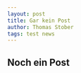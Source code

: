 ```yaml
---
layout: post
title: Gar kein Post
author: Thomas Stober
tags: test news
---
```




## Noch ein Post



